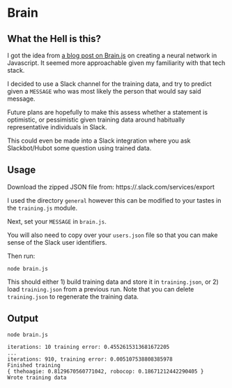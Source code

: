 # Brain

## What the Hell is this?

I got the idea from [a blog post on Brain.js](https://itnext.io/you-can-build-a-neural-network-in-javascript-even-if-you-dont-really-understand-neural-networks-e63e12713a3)
on creating a neural network in Javascript. It seemed more approachable given my familiarity with that tech stack.

I decided to use a Slack channel for the training data, and try to predict given a `MESSAGE` who was most likely
the person that would say said message.

Future plans are hopefully to make this assess whether a statement is optimistic, or pessimistic given training
data around habitually representative individuals in Slack.

This could even be made into a Slack integration where you ask Slackbot/Hubot some question using trained data.

## Usage

Download the zipped JSON file from: https://<your-team-name>.slack.com/services/export

I used the directory `general` however this can be modified to your tastes in the `training.js` module.

Next, set your `MESSAGE` in `brain.js`.

You will also need to copy over your `users.json` file so that you can make sense of the Slack user identifiers.

Then run:

```
node brain.js
```

This should either 1) build training data and store it in `training.json`, or 2) load `training.json` from a previous
run. Note that you can delete `training.json` to regenerate the training data.

## Output

```
node brain.js

iterations: 10 training error: 0.4552615313681672205
...
iterations: 910, training error: 0.005107538808385978
Finished training
{ thehoagie: 0.8129670560771042, robocop: 0.18671212442290405 }
Wrote training data

```